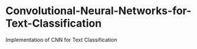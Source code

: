 # Convolutional-Neural-Networks-for-Text-Classification
Implementation of CNN for Text Classification
